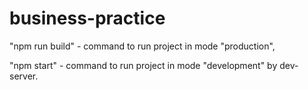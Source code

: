 # business-practice



"npm run build" - command to run project in mode "production",

"npm start" - command to run project in mode "development" by dev-server.
